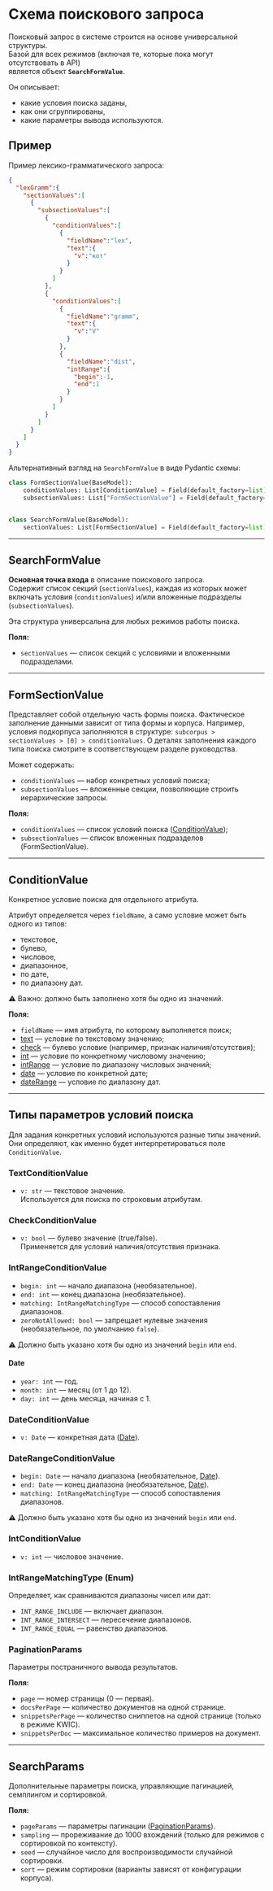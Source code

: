# Схема поискового запроса

Поисковый запрос в системе строится на основе универсальной структуры.  
Базой для всех режимов (включая те, которые пока могут отсутствовать в API)  
является объект **`SearchFormValue`**.  

Он описывает:
- какие условия поиска заданы,
- как они сгруппированы,
- какие параметры вывода используются.

## Пример
Пример лексико-грамматического запроса:
```json
{
  "lexGramm":{
    "sectionValues":[
      {
        "subsectionValues":[
          {
            "conditionValues":[
              {
                "fieldName":"lex",
                "text":{
                  "v":"кот"
                }
              }
            ]
          },
          {
            "conditionValues":[
              {
                "fieldName":"gramm",
                "text":{
                  "v":"V"
                }
              },
              {
                "fieldName":"dist",
                "intRange":{
                  "begin":-1,
                  "end":1
                }
              }
            ]
          }
        ]
      }
    ]
  }
}
```

Альтернативный взгляд на `SearchFormValue` в виде Pydantic схемы:

```python
class FormSectionValue(BaseModel):
    conditionValues: List[ConditionValue] = Field(default_factory=list)
    subsectionValues: List["FormSectionValue"] = Field(default_factory=list)


class SearchFormValue(BaseModel):
    sectionValues: List[FormSectionValue] = Field(default_factory=list)
```

---

## SearchFormValue

**Основная точка входа** в описание поискового запроса.  
Содержит список секций (`sectionValues`), каждая из которых может включать условия (`conditionValues`) и/или вложенные подразделы (`subsectionValues`).  

Эта структура универсальна для любых режимов работы поиска.  

**Поля:**
- `sectionValues` — список секций с условиями и вложенными подразделами.

---

## FormSectionValue
Представляет собой отдельную часть формы поиска.
Фактическое заполнение данными зависит от типа формы и корпуса. Например, условия подкорпуса заполняются в структуре: `subcorpus > sectionValues > [0] > conditionValues`. О деталях заполнения каждого типа поиска смотрите в соответствующем разделе руководства.

Может содержать:
- `conditionValues` — набор конкретных условий поиска;
- `subsectionValues` — вложенные секции, позволяющие строить иерархические запросы.
  
**Поля:**
- `conditionValues` — список условий поиска ([ConditionValue](#conditionValue));
- `subsectionValues` — список вложенных подразделов (FormSectionValue).  

---

## ConditionValue

Конкретное условие поиска для отдельного атрибута.  

Атрибут определяется через `fieldName`, а само условие может быть одного из типов:  
- текстовое,  
- булево,  
- числовое,  
- диапазонное,  
- по дате,  
- по диапазону дат.  

⚠️ Важно: должно быть заполнено хотя бы одно из значений.  

**Поля:**
- `fieldName` — имя атрибута, по которому выполняется поиск;
- [text](#textconditionvalue) — условие по текстовому значению;
- [check](#checkconditionvalue) — булево условие (например, признак наличия/отсутствия);
- [int](#intconditionvalue) — условие по конкретному числовому значению;
- [intRange](#intrangeconditionvalue) — условие по диапазону числовых значений;
- [date](#dateconditionvalue) — условие по конкретной дате;
- [dateRange](#daterangeconditionvalue) — условие по диапазону дат.  

---

## Типы параметров условий поиска

Для задания конкретных условий используются разные типы значений.  
Они определяют, как именно будет интерпретироваться поле `ConditionValue`.

### TextConditionValue
- `v: str` — текстовое значение.  
Используется для поиска по строковым атрибутам.

### CheckConditionValue
- `v: bool` — булево значение (true/false).  
Применяется для условий наличия/отсутствия признака.

### IntRangeConditionValue
- `begin: int` — начало диапазона (необязательное).  
- `end: int` — конец диапазона (необязательное).  
- `matching: IntRangeMatchingType` — способ сопоставления диапазонов.  
- `zeroNotAllowed: bool` — запрещает нулевые значения (необязательное, по умолчанию `false`).  

⚠️ Должно быть указано хотя бы одно из значений `begin` или `end`.

#### Date
- `year: int` — год.  
- `month: int` — месяц (от 1 до 12).  
- `day: int` — день месяца, начиная с 1.  

### DateConditionValue
- `v: Date` — конкретная дата ([Date](#date)).  

### DateRangeConditionValue
- `begin: Date` — начало диапазона (необязательное, [Date](#date)).  
- `end: Date` — конец диапазона (необязательное, [Date](#date)).  
- `matching: IntRangeMatchingType` — способ сопоставления диапазонов.  

⚠️ Должно быть указано хотя бы одно из значений `begin` или `end`.

### IntConditionValue
- `v: int` — числовое значение.  

### IntRangeMatchingType (Enum)
Определяет, как сравниваются диапазоны чисел или дат:  
- `INT_RANGE_INCLUDE` — включает диапазон.  
- `INT_RANGE_INTERSECT` — пересечение диапазонов.  
- `INT_RANGE_EQUAL` — равенство диапазонов. 

### PaginationParams

Параметры постраничного вывода результатов.  

**Поля:**
- `page` — номер страницы (0 — первая).  
- `docsPerPage` — количество документов на одной странице.  
- `snippetsPerPage` — количество сниппетов на одной странице (только в режиме KWIC).  
- `snippetsPerDoc` — максимальное количество примеров на документ.  

---

## SearchParams

Дополнительные параметры поиска, управляющие пагинацией, семплингом и сортировкой.  

**Поля:**
- `pageParams` — параметры пагинации ([PaginationParams](#paginationParams)).  
- `sampling` — прореживание до 1000 вхождений (только для режимов с сортировкой по контексту).  
- `seed` — случайное число для воспроизводимости случайной сортировки.  
- `sort` — режим сортировки (варианты зависят от конфигурации корпуса).  